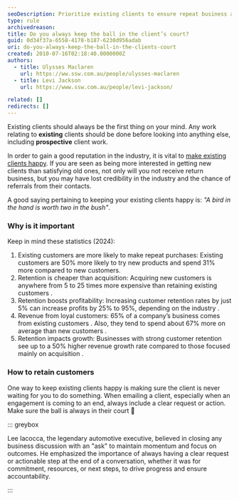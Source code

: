 ```yaml
---
seoDescription: Prioritize existing clients to ensure repeat business and maintain a strong industry reputation.
type: rule
archivedreason:
title: Do you always keep the ball in the client’s court?
guid: 0d34f37a-6558-4178-b187-6230d956adab
uri: do-you-always-keep-the-ball-in-the-clients-court
created: 2010-07-16T02:18:40.0000000Z
authors:
  - title: Ulysses Maclaren
    url: https://ww.ssw.com.au/people/ulysses-maclaren
  - title: Levi Jackson
    url: https://www.ssw.com.au/people/levi-jackson/

related: []
redirects: []
---
```


Existing clients should always be the first thing on your mind. Any work relating to **existing** clients should be done before looking into anything else, including **prospective** client work.

<!--endintro-->

In order to gain a good reputation in the industry, it is vital to [make existing clients happy](/rules-to-better-software-consultants-happy-clients). If you are seen as being more interested in getting new clients than satisfying old ones, not only will you not receive return business, but you may have lost credibility in the industry and the chance of referrals from their contacts.

A good saying pertaining to keeping your existing clients happy is: _"A bird in the hand is worth two in the bush"_.

### Why is it important

Keep in mind these statistics (2024):

1. Existing customers are more likely to make repeat purchases:
   Existing customers are 50% more likely to try new products and spend 31% more compared to new customers.
2. Retention is cheaper than acquisition:
   Acquiring new customers is anywhere from 5 to 25 times more expensive than retaining existing customers .
3. Retention boosts profitability:
   Increasing customer retention rates by just 5% can increase profits by 25% to 95%, depending on the industry .
4. Revenue from loyal customers:
   65% of a company’s business comes from existing customers . Also, they tend to spend about 67% more on average than new customers .
5. Retention impacts growth:
   Businesses with strong customer retention see up to a 50% higher revenue growth rate compared to those focused mainly on acquisition .

### How to retain customers

One way to keep existing clients happy is making sure the client is never waiting for you to do something.
When emailing a client, especially when an engagement is coming to an end, always include a clear request or action. Make sure the ball is always in their court 🎾

::: greybox

Lee Iacocca, the legendary automotive executive, believed in closing any business discussion with an "ask" to maintain momentum and focus on outcomes. He emphasized the importance of always having a clear request or actionable step at the end of a conversation, whether it was for commitment, resources, or next steps, to drive progress and ensure accountability.

:::
